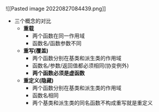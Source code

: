 ![[Pasted image 20220827084439.png]]

- 三个概念的对比
	- **重载**
		- 两个函数在同一作用域
		- 函数名/函数参数不同
	- **重写(覆盖)**
		- 两个函数分别在基类和派生类的作用域
		- 函数名/参数/返回值都必须相同(协变例外)
		- **两个函数必须是虚函数**
	- **重定义(隐藏)**
		- 两个函数分别在基类和派生类的作用域
		- 函数名相同
		- 两个基类和派生类的同名函数不构成重写就是重定义

